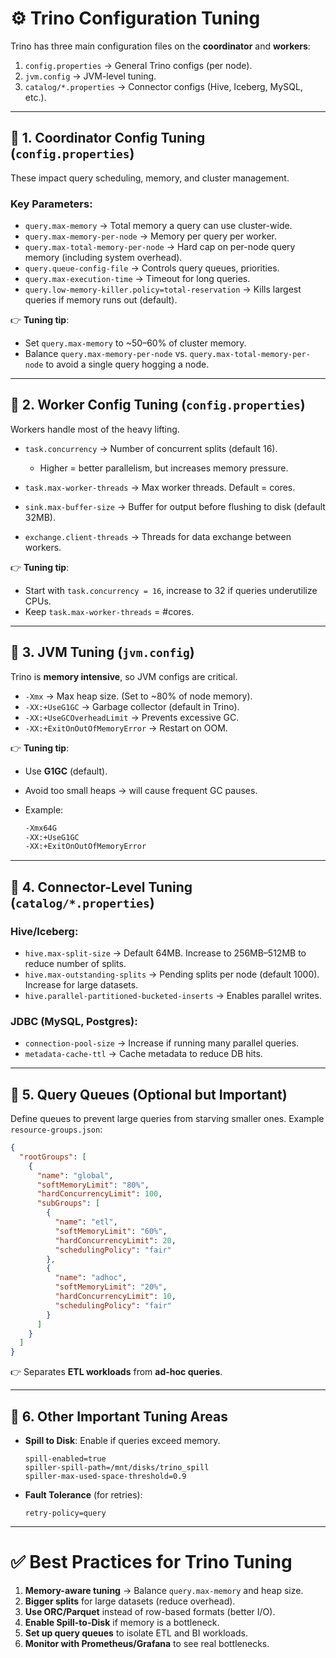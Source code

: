 # ⚙️ **Trino Configuration Tuning**

Trino has three main configuration files on the **coordinator** and **workers**:

1. `config.properties` → General Trino configs (per node).
2. `jvm.config` → JVM-level tuning.
3. `catalog/*.properties` → Connector configs (Hive, Iceberg, MySQL, etc.).

---

## 🔹 1. Coordinator Config Tuning (`config.properties`)

These impact query scheduling, memory, and cluster management.

### Key Parameters:

* `query.max-memory` → Total memory a query can use cluster-wide.
* `query.max-memory-per-node` → Memory per query per worker.
* `query.max-total-memory-per-node` → Hard cap on per-node query memory (including system overhead).
* `query.queue-config-file` → Controls query queues, priorities.
* `query.max-execution-time` → Timeout for long queries.
* `query.low-memory-killer.policy=total-reservation` → Kills largest queries if memory runs out (default).

👉 **Tuning tip**:

* Set `query.max-memory` to \~50–60% of cluster memory.
* Balance `query.max-memory-per-node` vs. `query.max-total-memory-per-node` to avoid a single query hogging a node.

---

## 🔹 2. Worker Config Tuning (`config.properties`)

Workers handle most of the heavy lifting.

* `task.concurrency` → Number of concurrent splits (default 16).

  * Higher = better parallelism, but increases memory pressure.
* `task.max-worker-threads` → Max worker threads. Default = cores.
* `sink.max-buffer-size` → Buffer for output before flushing to disk (default 32MB).
* `exchange.client-threads` → Threads for data exchange between workers.

👉 **Tuning tip**:

* Start with `task.concurrency = 16`, increase to 32 if queries underutilize CPUs.
* Keep `task.max-worker-threads` = #cores.

---

## 🔹 3. JVM Tuning (`jvm.config`)

Trino is **memory intensive**, so JVM configs are critical.

* `-Xmx` → Max heap size. (Set to \~80% of node memory).
* `-XX:+UseG1GC` → Garbage collector (default in Trino).
* `-XX:+UseGCOverheadLimit` → Prevents excessive GC.
* `-XX:+ExitOnOutOfMemoryError` → Restart on OOM.

👉 **Tuning tip**:

* Use **G1GC** (default).
* Avoid too small heaps → will cause frequent GC pauses.
* Example:

  ```bash
  -Xmx64G
  -XX:+UseG1GC
  -XX:+ExitOnOutOfMemoryError
  ```

---

## 🔹 4. Connector-Level Tuning (`catalog/*.properties`)

### Hive/Iceberg:

* `hive.max-split-size` → Default 64MB. Increase to 256MB–512MB to reduce number of splits.
* `hive.max-outstanding-splits` → Pending splits per node (default 1000). Increase for large datasets.
* `hive.parallel-partitioned-bucketed-inserts` → Enables parallel writes.

### JDBC (MySQL, Postgres):

* `connection-pool-size` → Increase if running many parallel queries.
* `metadata-cache-ttl` → Cache metadata to reduce DB hits.

---

## 🔹 5. Query Queues (Optional but Important)

Define queues to prevent large queries from starving smaller ones. Example `resource-groups.json`:

```json
{
  "rootGroups": [
    {
      "name": "global",
      "softMemoryLimit": "80%",
      "hardConcurrencyLimit": 100,
      "subGroups": [
        {
          "name": "etl",
          "softMemoryLimit": "60%",
          "hardConcurrencyLimit": 20,
          "schedulingPolicy": "fair"
        },
        {
          "name": "adhoc",
          "softMemoryLimit": "20%",
          "hardConcurrencyLimit": 10,
          "schedulingPolicy": "fair"
        }
      ]
    }
  ]
}
```

👉 Separates **ETL workloads** from **ad-hoc queries**.

---

## 🔹 6. Other Important Tuning Areas

* **Spill to Disk**: Enable if queries exceed memory.

  ```
  spill-enabled=true
  spiller-spill-path=/mnt/disks/trino_spill
  spiller-max-used-space-threshold=0.9
  ```
* **Fault Tolerance** (for retries):

  ```
  retry-policy=query
  ```

---

# ✅ Best Practices for Trino Tuning

1. **Memory-aware tuning** → Balance `query.max-memory` and heap size.
2. **Bigger splits** for large datasets (reduce overhead).
3. **Use ORC/Parquet** instead of row-based formats (better I/O).
4. **Enable Spill-to-Disk** if memory is a bottleneck.
5. **Set up query queues** to isolate ETL and BI workloads.
6. **Monitor with Prometheus/Grafana** to see real bottlenecks.
